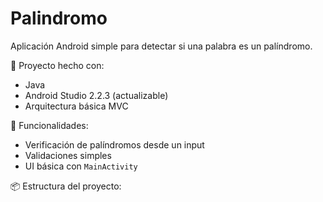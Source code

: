 # Palindromo

Aplicación Android simple para detectar si una palabra es un palíndromo.

📱 Proyecto hecho con:
- Java
- Android Studio 2.2.3 (actualizable)
- Arquitectura básica MVC

🔧 Funcionalidades:
- Verificación de palíndromos desde un input
- Validaciones simples
- UI básica con `MainActivity`

📦 Estructura del proyecto:

